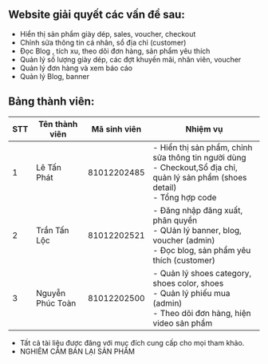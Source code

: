 ## Website giải quyết các vấn đề sau:
+ Hiển thị sản phẩm giày dép, sales, voucher, checkout
+ Chỉnh sửa thông tin cá nhân, sổ địa chỉ (customer)
+ Đọc Blog , tích xu, theo dõi đơn hàng, sản phẩm yêu thích
+ Quản lý số lượng giày dép, các đợt khuyến mãi, nhân viên, voucher
+ Quản lý đơn hàng và xem báo cáo
+ Quản lý Blog, banner

## Bảng thành viên:

| STT | Tên thành viên   | Mã sinh viên | Nhiệm vụ                                                                                                                           |
| --- | ---------------- | ------------ | ------------------------------------------------------------------------------------------------------------------------------------- |
| 1   | Lê Tấn Phát | 81012202485  | - Hiển thị sản phẩm, chỉnh sửa thông tin người dùng <br> - Checkout,Sổ địa chỉ, quản lý sản phẩm (shoes detail) <br> - Tổng hợp code   |
| 2   | Trần Tấn Lộc      | 81012202521  | - Đăng nhập đăng xuất, phân quyền <br> - QUản lý banner, blog, voucher (admin) <br> - Đọc blog, sản phẩm yêu thích (customer)|
| 3   | Nguyễn Phúc Toàn    | 81012202500  | - Quản lý shoes category, shoes color, shoes<br> - Quản lý phiếu mua (admin) <br> - Theo dõi đơn hàng, hiện video sản phẩm|

- Tất cả tài liệu được đăng với mục đích cung cấp cho mọi tham khảo.
- NGHIÊM CẤM BÁN LẠI SẢN PHẨM
